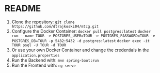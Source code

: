 # README

1. Clone the repository:
   `git clone https://github.com/dtrajkoski04/mtcg.git`
2. Configure the Docker Container:
   `docker pull postgres:latest`
   `docker run --name TOUR -e POSTGRES_USER=TOUR -e POSTGRES_PASSWORD=TOUR -e POSTGRES_DB=TOUR -p 5432:5432 -d postgres:latest`
   `docker exec -it TOUR psql -U TOUR -d TOUR`
4. Or use your own Docker Container and change the credentials in the `application.properties`
5. Run the Backend with: `mvn spring-boot:run`
6. Run the Frontend with: `ng serve`